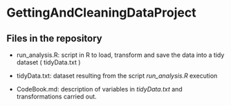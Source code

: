 GettingAndCleaningDataProject
=============================

Files in the repository
-------------------------

* run_analysis.R: script in R to load, transform and save the data into a tidy dataset ( tidyData.txt )

* tidyData.txt: dataset resulting from the script *run_analysis.R* execution

* CodeBook.md: description of variables in *tidyData.txt* and transformations carried out.

